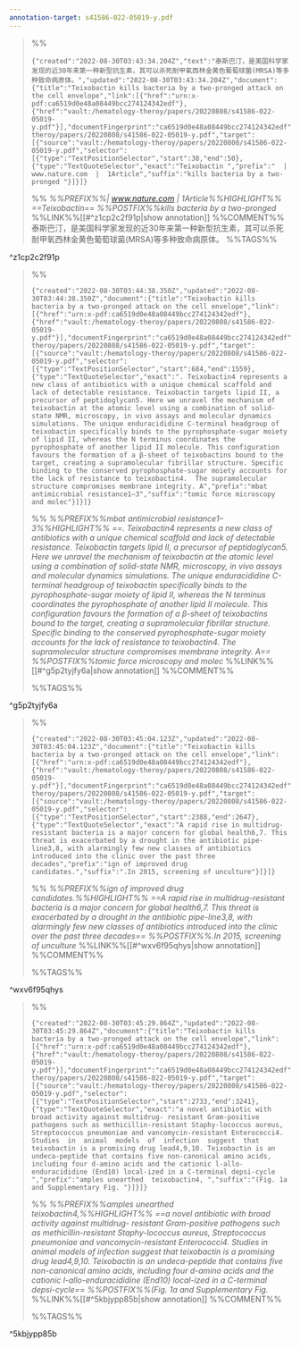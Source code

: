 ```yaml
---
annotation-target: s41586-022-05019-y.pdf
---
```



>%%
>```annotation-json
>{"created":"2022-08-30T03:43:34.204Z","text":"泰斯巴汀，是美国科学家发现的近30年来第一种新型抗生素，其可以杀死耐甲氧西林金黄色葡萄球菌(MRSA)等多种致命病原体。","updated":"2022-08-30T03:43:34.204Z","document":{"title":"Teixobactin kills bacteria by a two-pronged attack on the cell envelope","link":[{"href":"urn:x-pdf:ca6519d0e48a08449bcc274124342edf"},{"href":"vault:/hematology-theroy/papers/20220808/s41586-022-05019-y.pdf"}],"documentFingerprint":"ca6519d0e48a08449bcc274124342edf"},"uri":"vault:/hematology-theroy/papers/20220808/s41586-022-05019-y.pdf","target":[{"source":"vault:/hematology-theroy/papers/20220808/s41586-022-05019-y.pdf","selector":[{"type":"TextPositionSelector","start":38,"end":50},{"type":"TextQuoteSelector","exact":"Teixobactin ","prefix":"  |  www.nature.com  |  1Article","suffix":"kills bacteria by a two-pronged "}]}]}
>```
>%%
>*%%PREFIX%%|  www.nature.com  |  1Article%%HIGHLIGHT%% ==Teixobactin== %%POSTFIX%%kills bacteria by a two-pronged*
>%%LINK%%[[#^z1cp2c2f91p|show annotation]]
>%%COMMENT%%
>泰斯巴汀，是美国科学家发现的近30年来第一种新型抗生素，其可以杀死耐甲氧西林金黄色葡萄球菌(MRSA)等多种致命病原体。
>%%TAGS%%
>
^z1cp2c2f91p


>%%
>```annotation-json
>{"created":"2022-08-30T03:44:38.350Z","updated":"2022-08-30T03:44:38.350Z","document":{"title":"Teixobactin kills bacteria by a two-pronged attack on the cell envelope","link":[{"href":"urn:x-pdf:ca6519d0e48a08449bcc274124342edf"},{"href":"vault:/hematology-theroy/papers/20220808/s41586-022-05019-y.pdf"}],"documentFingerprint":"ca6519d0e48a08449bcc274124342edf"},"uri":"vault:/hematology-theroy/papers/20220808/s41586-022-05019-y.pdf","target":[{"source":"vault:/hematology-theroy/papers/20220808/s41586-022-05019-y.pdf","selector":[{"type":"TextPositionSelector","start":684,"end":1559},{"type":"TextQuoteSelector","exact":". Teixobactin4 represents a new class of antibiotics with a unique chemical scaffold and lack of detectable resistance. Teixobactin targets lipid II, a precursor of peptidoglycan5. Here we unravel the mechanism of teixobactin at the atomic level using a combination of solid-state NMR, microscopy, in vivo assays and molecular dynamics simulations. The unique enduracididine C-terminal headgroup of teixobactin specifically binds to the pyrophosphate-sugar moiety of lipid II, whereas the N terminus coordinates the pyrophosphate of another lipid II molecule. This configuration favours the formation of a β-sheet of teixobactins bound to the target, creating a supramolecular fibrillar structure. Specific binding to the conserved pyrophosphate-sugar moiety accounts for the lack of resistance to teixobactin4.  The supramolecular structure compromises membrane integrity. A","prefix":"mbat antimicrobial resistance1–3","suffix":"tomic force microscopy and molec"}]}]}
>```
>%%
>*%%PREFIX%%mbat antimicrobial resistance1–3%%HIGHLIGHT%% ==. Teixobactin4 represents a new class of antibiotics with a unique chemical scaffold and lack of detectable resistance. Teixobactin targets lipid II, a precursor of peptidoglycan5. Here we unravel the mechanism of teixobactin at the atomic level using a combination of solid-state NMR, microscopy, in vivo assays and molecular dynamics simulations. The unique enduracididine C-terminal headgroup of teixobactin specifically binds to the pyrophosphate-sugar moiety of lipid II, whereas the N terminus coordinates the pyrophosphate of another lipid II molecule. This configuration favours the formation of a β-sheet of teixobactins bound to the target, creating a supramolecular fibrillar structure. Specific binding to the conserved pyrophosphate-sugar moiety accounts for the lack of resistance to teixobactin4.  The supramolecular structure compromises membrane integrity. A== %%POSTFIX%%tomic force microscopy and molec*
>%%LINK%%[[#^g5p2tyjfy6a|show annotation]]
>%%COMMENT%%
>
>%%TAGS%%
>
^g5p2tyjfy6a


>%%
>```annotation-json
>{"created":"2022-08-30T03:45:04.123Z","updated":"2022-08-30T03:45:04.123Z","document":{"title":"Teixobactin kills bacteria by a two-pronged attack on the cell envelope","link":[{"href":"urn:x-pdf:ca6519d0e48a08449bcc274124342edf"},{"href":"vault:/hematology-theroy/papers/20220808/s41586-022-05019-y.pdf"}],"documentFingerprint":"ca6519d0e48a08449bcc274124342edf"},"uri":"vault:/hematology-theroy/papers/20220808/s41586-022-05019-y.pdf","target":[{"source":"vault:/hematology-theroy/papers/20220808/s41586-022-05019-y.pdf","selector":[{"type":"TextPositionSelector","start":2388,"end":2647},{"type":"TextQuoteSelector","exact":"A rapid rise in multidrug-resistant bacteria is a major concern for global health6,7. This threat is exacerbated by a drought in the antibiotic pipe-line3,8, with alarmingly few new classes of antibiotics introduced into the clinic over the past three decades","prefix":"ign of improved drug candidates.","suffix":".In 2015, screening of unculture"}]}]}
>```
>%%
>*%%PREFIX%%ign of improved drug candidates.%%HIGHLIGHT%% ==A rapid rise in multidrug-resistant bacteria is a major concern for global health6,7. This threat is exacerbated by a drought in the antibiotic pipe-line3,8, with alarmingly few new classes of antibiotics introduced into the clinic over the past three decades== %%POSTFIX%%.In 2015, screening of unculture*
>%%LINK%%[[#^wxv6f95qhys|show annotation]]
>%%COMMENT%%
>
>%%TAGS%%
>
^wxv6f95qhys


>%%
>```annotation-json
>{"created":"2022-08-30T03:45:29.864Z","updated":"2022-08-30T03:45:29.864Z","document":{"title":"Teixobactin kills bacteria by a two-pronged attack on the cell envelope","link":[{"href":"urn:x-pdf:ca6519d0e48a08449bcc274124342edf"},{"href":"vault:/hematology-theroy/papers/20220808/s41586-022-05019-y.pdf"}],"documentFingerprint":"ca6519d0e48a08449bcc274124342edf"},"uri":"vault:/hematology-theroy/papers/20220808/s41586-022-05019-y.pdf","target":[{"source":"vault:/hematology-theroy/papers/20220808/s41586-022-05019-y.pdf","selector":[{"type":"TextPositionSelector","start":2733,"end":3241},{"type":"TextQuoteSelector","exact":"a novel antibiotic with broad activity against multidrug- resistant Gram-positive pathogens such as methicillin-resistant Staphy-lococcus aureus, Streptococcus pneumoniae and vancomycin-resistant Enterococci4.  Studies  in  animal  models  of  infection  suggest  that  teixobactin is a promising drug lead4,9,10. Teixobactin is an undeca-peptide that contains five non-canonical amino acids, including four d-amino acids and the cationic l-allo-enduracididine (End10) local-ized in a C-terminal depsi-cycle ","prefix":"amples unearthed  teixobactin4, ","suffix":"(Fig. 1a and Supplementary Fig. "}]}]}
>```
>%%
>*%%PREFIX%%amples unearthed  teixobactin4,%%HIGHLIGHT%% ==a novel antibiotic with broad activity against multidrug- resistant Gram-positive pathogens such as methicillin-resistant Staphy-lococcus aureus, Streptococcus pneumoniae and vancomycin-resistant Enterococci4.  Studies  in  animal  models  of  infection  suggest  that  teixobactin is a promising drug lead4,9,10. Teixobactin is an undeca-peptide that contains five non-canonical amino acids, including four d-amino acids and the cationic l-allo-enduracididine (End10) local-ized in a C-terminal depsi-cycle== %%POSTFIX%%(Fig. 1a and Supplementary Fig.*
>%%LINK%%[[#^5kbjypp85b|show annotation]]
>%%COMMENT%%
>
>%%TAGS%%
>
^5kbjypp85b
